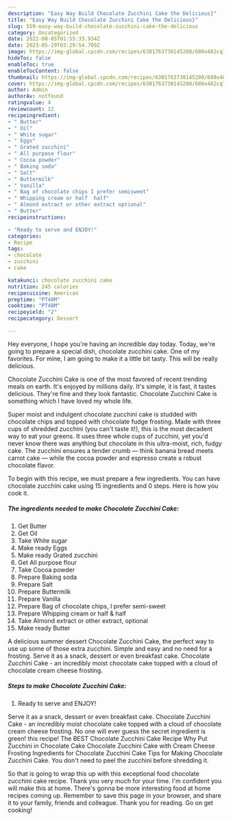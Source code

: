 ```yaml
---
description: "Easy Way Build Chocolate Zucchini Cake the Delicious}"
title: "Easy Way Build Chocolate Zucchini Cake the Delicious}"
slug: 559-easy-way-build-chocolate-zucchini-cake-the-delicious
category: Uncategorized
date: 2022-08-05T01:55:33.934Z
date: 2023-05-29T03:29:54.709Z
image: https://img-global.cpcdn.com/recipes/6301763730145280/680x482cq70/chocolate-zucchini-cake-recipe-main-photo.jpg
hideToc: false
enableToc: true
enableTocContent: false
thumbnail: https://img-global.cpcdn.com/recipes/6301763730145280/680x482cq70/chocolate-zucchini-cake-recipe-main-photo.jpg
cover: https://img-global.cpcdn.com/recipes/6301763730145280/680x482cq70/chocolate-zucchini-cake-recipe-main-photo.jpg
author: Admin
authorAv: notfound
ratingvalue: 4
reviewcount: 12
recipeingredient:
- " Butter"
- " Oil"
- " White sugar"
- " Eggs"
- " Grated zucchini"
- " All purpose flour"
- " Cocoa powder"
- " Baking soda"
- " Salt"
- " Buttermilk"
- " Vanilla"
- " Bag of chocolate chips I prefer semisweet"
- " Whipping cream or half  half"
- " Almond extract or other extract optional"
- " Butter"
recipeinstructions:

- "Ready to serve and ENJOY!"
categories:
- Recipe
tags:
- chocolate
- zucchini
- cake

katakunci: chocolate zucchini cake 
nutrition: 245 calories
recipecuisine: American
preptime: "PT40M"
cooktime: "PT48M"
recipeyield: "2"
recipecategory: Dessert

---
```



Hey everyone, I hope you're having an incredible day today. Today, we're going to prepare a special dish, chocolate zucchini cake. One of my favorites. For mine, I am going to make it a little bit tasty. This will be really delicious.

Chocolate Zucchini Cake is one of the most favored of recent trending meals on earth. It's enjoyed by millions daily. It's simple, it is fast, it tastes delicious. They're fine and they look fantastic. Chocolate Zucchini Cake is something which I have loved my whole life.

Super moist and indulgent chocolate zucchini cake is studded with chocolate chips and topped with chocolate fudge frosting. Made with three cups of shredded zucchini (you can&#39;t taste it!), this is the most decadent way to eat your greens. It uses three whole cups of zucchini, yet you&#39;d never know there was anything but chocolate in this ultra-moist, rich, fudgy cake. The zucchini ensures a tender crumb — think banana bread meets carrot cake — while the cocoa powder and espresso create a robust chocolate flavor.


To begin with this recipe, we must prepare a few ingredients. You can have chocolate zucchini cake using 15 ingredients and 0 steps. Here is how you cook it.

<!--inarticleads1-->

##### The ingredients needed to make Chocolate Zucchini Cake:

1. Get  Butter
1. Get  Oil
1. Take  White sugar
1. Make ready  Eggs
1. Make ready  Grated zucchini
1. Get  All purpose flour
1. Take  Cocoa powder
1. Prepare  Baking soda
1. Prepare  Salt
1. Prepare  Buttermilk
1. Prepare  Vanilla
1. Prepare  Bag of chocolate chips, I prefer semi-sweet
1. Prepare  Whipping cream or half &amp; half
1. Take  Almond extract or other extract, optional
1. Make ready  Butter


A delicious summer dessert Chocolate Zucchini Cake, the perfect way to use up some of those extra zucchini. Simple and easy and no need for a frosting. Serve it as a snack, dessert or even breakfast cake. Chocolate Zucchini Cake - an incredibly moist chocolate cake topped with a cloud of chocolate cream cheese frosting. 

<!--inarticleads2-->

##### Steps to make Chocolate Zucchini Cake:


1. Ready to serve and ENJOY!

Serve it as a snack, dessert or even breakfast cake. Chocolate Zucchini Cake - an incredibly moist chocolate cake topped with a cloud of chocolate cream cheese frosting. No one will ever guess the secret ingredient is green! this recipe! The BEST Chocolate Zucchini Cake Recipe Why Put Zucchini in Chocolate Cake Chocolate Zucchini Cake with Cream Cheese Frosting Ingredients for Chocolate Zucchini Cake Tips for Making Chocolate Zucchini Cake. You don&#39;t need to peel the zucchini before shredding it. 

So that is going to wrap this up with this exceptional food chocolate zucchini cake recipe. Thank you very much for your time. I'm confident you will make this at home. There's gonna be more interesting food at home recipes coming up. Remember to save this page in your browser, and share it to your family, friends and colleague. Thank you for reading. Go on get cooking!
